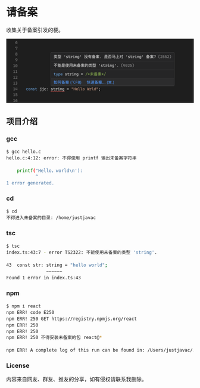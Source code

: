 # 请备案

收集关于备案引发的梗。

![](./public/screen.png)

## 项目介绍

### gcc

```bash
$ gcc hello.c
hello.c:4:12: error: 不得使用 printf 输出未备案字符串

    printf("Hello，world\n'):
           ^
1 error generated.
```

### cd

```bash
$ cd  
不得进入未备案的目录: /home/justjavac
```

### tsc

```bash
$ tsc
index.ts:43:7 - error TS2322: 不能使用未备案的类型 'string'.

43  const str: string = "hello world";
               ~~~~~~
Found 1 error in index.ts:43
```

### npm

```bash
$ npm i react
npm ERR! code E250
npm ERR! 250 GET https://registry.npmjs.org/react
npm ERR! 250
npm ERR! 250
npm ERR! 250 不得安装未备案的包 react@*

npm ERR! A complete log of this run can be found in: /Users/justjavac/.npm/_logs/unbeianed.log
```

### License

内容来自网友、群友、推友的分享，如有侵权请联系我删除。
